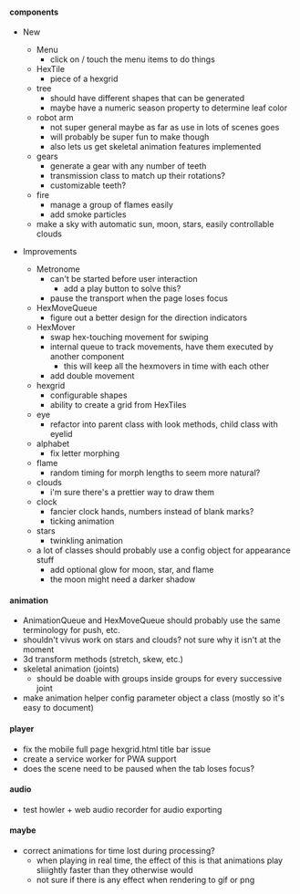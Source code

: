 #### components

* New

  * Menu
    * click on / touch the menu items to do things
  * HexTile
    * piece of a hexgrid
  * tree
    * should have different shapes that can be generated
    * maybe have a numeric season property to determine leaf color
  * robot arm
    * not super general maybe as far as use in lots of scenes goes
    * will probably be super fun to make though
    * also lets us get skeletal animation features implemented
  * gears
    * generate a gear with any number of teeth
    * transmission class to match up their rotations?
    * customizable teeth?
  * fire
    * manage a group of flames easily
    * add smoke particles
  * make a sky with automatic sun, moon, stars, easily controllable clouds
  
* Improvements

  * Metronome
    * can't be started before user interaction
      * add a play button to solve this?
    * pause the transport when the page loses focus
  * HexMoveQueue
    * figure out a better design for the direction indicators
  * HexMover
    * swap hex-touching movement for swiping
    * internal queue to track movements, have them executed by another component
      * this will keep all the hexmovers in time with each other
    * add double movement
  * hexgrid
    * configurable shapes
    * ability to create a grid from HexTiles
  * eye
    * refactor into parent class with look methods, child class with eyelid
  * alphabet
    * fix letter morphing
  * flame
    * random timing for morph lengths to seem more natural?
  * clouds
    * i'm sure there's a prettier way to draw them
  * clock
    * fancier clock hands, numbers instead of blank marks?
    * ticking animation
  * stars
    * twinkling animation
  * a lot of classes should probably use a config object for appearance stuff
    * add optional glow for moon, star, and flame
    * the moon might need a darker shadow
  


#### animation
* AnimationQueue and HexMoveQueue should probably use the same terminology for push, etc.
* shouldn't vivus work on stars and clouds? not sure why it isn't at the moment
* 3d transform methods (stretch, skew, etc.)
* skeletal animation (joints)
  * should be doable with groups inside groups for every successive joint
* make animation helper config parameter object a class (mostly so it's easy to document)

#### player
* fix the mobile full page hexgrid.html title bar issue
* create a service worker for PWA support
* does the scene need to be paused when the tab loses focus?

#### audio
* test howler + web audio recorder for audio exporting

#### maybe
* correct animations for time lost during processing?
  * when playing in real time, the effect of this is that animations play sliiightly faster than they otherwise would
  * not sure if there is any effect when rendering to gif or png
